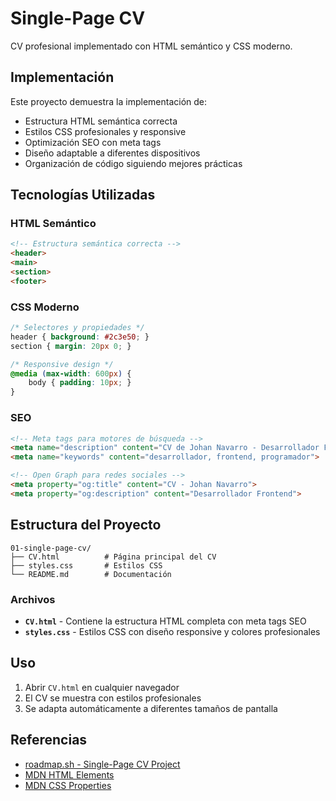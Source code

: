 # Single-Page CV

CV profesional implementado con HTML semántico y CSS moderno.

## Implementación

Este proyecto demuestra la implementación de:
- Estructura HTML semántica correcta
- Estilos CSS profesionales y responsive
- Optimización SEO con meta tags
- Diseño adaptable a diferentes dispositivos
- Organización de código siguiendo mejores prácticas

## Tecnologías Utilizadas

### HTML Semántico
```html
<!-- Estructura semántica correcta -->
<header>
<main>
<section>
<footer>
```

### CSS Moderno
```css
/* Selectores y propiedades */
header { background: #2c3e50; }
section { margin: 20px 0; }

/* Responsive design */
@media (max-width: 600px) {
    body { padding: 10px; }
}
```

### SEO
```html
<!-- Meta tags para motores de búsqueda -->
<meta name="description" content="CV de Johan Navarro - Desarrollador Frontend">
<meta name="keywords" content="desarrollador, frontend, programador">

<!-- Open Graph para redes sociales -->
<meta property="og:title" content="CV - Johan Navarro">
<meta property="og:description" content="Desarrollador Frontend">
```

## Estructura del Proyecto

```
01-single-page-cv/
├── CV.html          # Página principal del CV
├── styles.css       # Estilos CSS
└── README.md        # Documentación
```

### Archivos

- **`CV.html`** - Contiene la estructura HTML completa con meta tags SEO
- **`styles.css`** - Estilos CSS con diseño responsive y colores profesionales

## Uso

1. Abrir `CV.html` en cualquier navegador
2. El CV se muestra con estilos profesionales
3. Se adapta automáticamente a diferentes tamaños de pantalla

## Referencias

- [roadmap.sh - Single-Page CV Project](https://roadmap.sh/projects/single-page-cv)
- [MDN HTML Elements](https://developer.mozilla.org/en-US/docs/Web/HTML/Element)
- [MDN CSS Properties](https://developer.mozilla.org/en-US/docs/Web/CSS)
